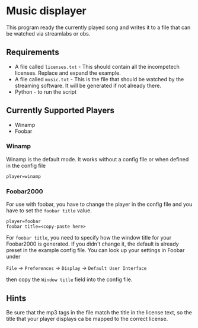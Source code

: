 # Music displayer

This program ready the currently played song and writes it to a file that can be watched via streamlabs or obs.

## Requirements

* A file called `licenses.txt` - This should contain all the incompetech licenses. Replace and expand the example.
* A file called `music.txt` - This is the file that should be watched by the streaming software. It will be generated if not already there.
* Python - to run the script

## Currently Supported Players

* Winamp
* Foobar

### Winamp

Winamp is the default mode. It works without a config file or when defined in the config file

```
player=winamp
```

### Foobar2000
For use with foobar, you have to change the player in the config file and you have to set the `foobar title` value.

```
player=foobar
foobar title=<copy-paste here>
```

For `foobar title`, you need to specify how the window title for your Foobar2000 is generated. If you didn't change it, the default is already preset in the example config file. You can look up your settings in Foobar under

`File` -> `Preferences` -> `Display` -> `Default User Interface`

then copy the `Window title` field into the config file.

## Hints
Be sure that the mp3 tags in the file match the title in the license text, so the title that your player displays ca be mapped to the correct license.
